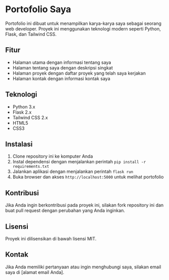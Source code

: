 # Portofolio Saya

Portofolio ini dibuat untuk menampilkan karya-karya saya sebagai seorang web developer. Proyek ini menggunakan teknologi modern seperti Python, Flask, dan Tailwind CSS.

## Fitur

* Halaman utama dengan informasi tentang saya
* Halaman tentang saya dengan deskripsi singkat
* Halaman proyek dengan daftar proyek yang telah saya kerjakan
* Halaman kontak dengan informasi kontak saya

## Teknologi

* Python 3.x
* Flask 2.x
* Tailwind CSS 2.x
* HTML5
* CSS3

## Instalasi

1. Clone repository ini ke komputer Anda
2. Instal dependensi dengan menjalankan perintah `pip install -r requirements.txt`
3. Jalankan aplikasi dengan menjalankan perintah `flask run`
4. Buka browser dan akses `http://localhost:5000` untuk melihat portofolio

## Kontribusi

Jika Anda ingin berkontribusi pada proyek ini, silakan fork repository ini dan buat pull request dengan perubahan yang Anda inginkan.

## Lisensi

Proyek ini dilisensikan di bawah lisensi MIT.

## Kontak

Jika Anda memiliki pertanyaan atau ingin menghubungi saya, silakan email saya di [alamat email Anda].
